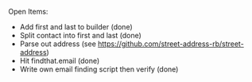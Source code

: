 Open Items:
- Add first and last to builder (done)
- Split contact into first and last (done)
- Parse out address (see https://github.com/street-address-rb/street-address)
- Hit findthat.email (done)
- Write own email finding script then verify (done)
